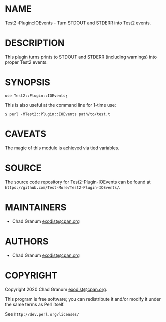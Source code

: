 # NAME

Test2::Plugin::IOEvents - Turn STDOUT and STDERR into Test2 events.

# DESCRIPTION

This plugin turns prints to STDOUT and STDERR (including warnings) into proper
Test2 events.

# SYNOPSIS

    use Test2::Plugin::IOEvents;

This is also useful at the command line for 1-time use:

    $ perl -MTest2::Plugin::IOEvents path/to/test.t

# CAVEATS

The magic of this module is achieved via tied variables.

# SOURCE

The source code repository for Test2-Plugin-IOEvents can be found at
`https://github.com/Test-More/Test2-Plugin-IOEvents/`.

# MAINTAINERS

- Chad Granum <exodist@cpan.org>

# AUTHORS

- Chad Granum <exodist@cpan.org>

# COPYRIGHT

Copyright 2020 Chad Granum <exodist@cpan.org>.

This program is free software; you can redistribute it and/or
modify it under the same terms as Perl itself.

See `http://dev.perl.org/licenses/`
